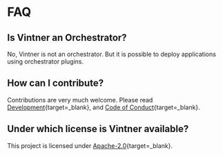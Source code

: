# FAQ 

## Is Vintner an Orchestrator? 

No, Vintner is not an orchestrator.
But it is possible to deploy applications using orchestrator plugins.

## How can I contribute? 

Contributions are very much welcome.
Please read [Development](development.md){target=_blank}, and [Code of Conduct](code-of-conduct.md){target=_blank}.

## Under which license is Vintner available?

This project is licensed under [Apache-2.0](https://opensource.org/licenses/Apache-2.0){target=_blank}.
